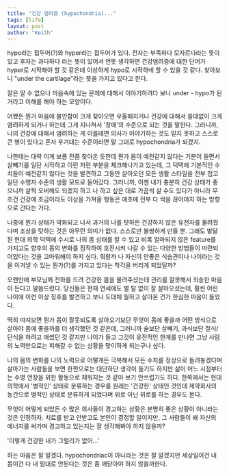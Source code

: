 ```yaml
---
title: "건강 염려증 (hypochondria)..."
tags: [life]
layout: post
author: "Keith"
---
```


hypo라는 접두어(?)와 hyper라는 접두어가 있다. 전자는 부족하다 모자르다라는 뜻이 있고 후자는 과다하다 라는 뜻이 있어서 언뜻 생각하면 건강염려증에 대한 단어가 hyper로 시작해야 할 것 같은데 이상하게 hypo로 시작하네 할 수 있을 것 같다. 찾아보니 "under the cartilage"라는 뜻을 가지고 있다고 한다. 

잘은 알 수 없으나 마음속에 있는 문제에 대해서 이야기하려다 보니 under - hypo가 된 거라고 이해를 해야 하는 모양이다. 

어쨌든 뭔가 마음에 불안함이 크게 찾아오면 우울해지거나 건강에 대해서 쓸데없이 크게 염려하게 되거나 하는데 그게 지나쳐서 '장애'의 수준으로 되는 것을 말한다. 그러니까, 나의 건강에 대해서 염려하는 게 이를테면 의사가 이야기하는 것도 믿지 못하고 스스로 큰 병이 있다고 혼자 우겨대는 수준이라면 말 그대로 hypochondria가 되겠지. 

나한테는 대략 이게 보름 전쯤 찾아온 듯한데 뭔가 몸이 예전같지 않다는 기분이 들면서 살빼기를 일단 시작하고 이런 저런 부분을 체크해나가고 있는데, 그 덕택에 기본적인 수치들이 예전같지 않다는 것을 발견하고 그동안 살아오던 모든 생활 스타일을 전부 접고 일단 수행자 수준의 생활 모드로 들어갔다. 그러니까, 이젠 내가 충분히 건강 상태가 좋으니까 살짝 오버해도 되겠지 하고 나 하고 싶은 대로 가끔씩 살 수도 있다가 아니라 무조건 건강에 조금이라도 이상을 가져올 행동은 애초에 전부 다 싹을 끊어야지 하는 방향으로 간다는 거다.

나중에 뭔가 상태가 악화되고 나서 과거의 나를 탓하든 건강하지 않은 유전자를 물려줬다며 조상을 탓하는 것은 아무런 의미가 없다. 스스로만 불쌍하게 만들 뿐. 그래도 발달된 현대 의학 덕택에 수시로 나의 몸 상태를 알 수 있고 비록 얼마되지 않은 feature를 가지고도 향후의 몸의 변화를 짐작하여 호전시켜 나갈 수 있는 다양한 방법들이 마련되어있다는 것을 고마워해야 하지 싶다. 뭐랄까 나 자신이 안좋은 식습관이나 나이라는 것을 이겨낼 수 있는 뭔가(?)를 가지고 있다는 착각을 버리게 되었달까?

오랜만에 부모님께 전화를 드려 건강한 몸을 물려주셨는데 관리를 잘못해서 죄송한 마음이 든다고 말씀드렸다. 당신들은 현재 연세에도 별 탈 없이 잘 살아오셨는데, 훨씬 어린 나이에 이런 이상 징후를 발견하고 보니 도대체 뭘하고 살아온 건가 한심한 마음이 들었다. 

딱히 따져보면 뭔가 몸이 잘못되도록 살아오기보단 무엇이 몸에 좋을까 어떤 방식으로 살아야 몸에 좋을까를 더 생각했던 것 같은데, 그러니까 술보단 살빼기, 과식보단 절식/단식을 하려고 애썼던 것 같지만 나이가 들고 그것이 유전적인 한계를 만나면 그냥 사람의 노력만으로는 피해갈 수 없는 상황을 맞이하게 되는구나 싶다.

나의 몸의 변화를 나의 노력으로 어떻게든 극복해서 모든 수치를 정상으로 돌려놓겠다며 살아가는 사람들을 보면 한편으로는 대단하단 생각이 들기도 하지만 삶이 어느 시점부터는 수명 연장을 위한 활동으로 채워지는 것 같아 보기 안쓰럽기도 하다. 한쪽에서는 현대 의학에서 '병적인' 상태로 분류하는 경우를 원래는 '건강한' 상태인 것인데 제약회사의 농간으로 병적인 상태로 분류하게 되었다며 위로 아닌 위로를 하는 경우도 본다. 

무엇이 어떻게 되었든 수 많은 의사들이 경고하는 상황은 분명히 좋은 상황이 아니라는 것은 인정하자. 치료를 받고 안받고도 본인이 결정할 일이지만, 그 사람들이 왜 자신의 에너지를 써가며 경고하고 있는지는 잘 생각해봐야 하지 않을까? 

'이렇게 건강한 내가 그럴리가 없어...' 

하는 마음은 잘 알겠다. hypochondriac이 아니라는 것은 잘 알겠지만 세상일이건 내 몸이건 다 내 맘대로 안된다는 것은 좀 깨닫아야 하지 않을까한다. 